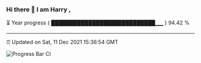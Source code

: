 ### Hi there 👋 I am Harry , 

⏳ Year progress { ████████████████████████████▁▁ } 94.42 %

---

⏰ Updated on Sat, 11 Dec 2021 15:36:54 GMT

![Progress Bar CI](https://github.com/duykhang68/duykhang68/workflows/Progress%20Bar%20CI/badge.svg)
